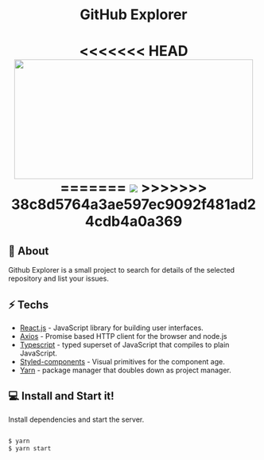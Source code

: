 
# <center> GitHub Explorer

<h1 align="center">
<<<<<<< HEAD
  <img src=https://media.giphy.com/media/Y1M0pRlTZsCbMoQ8f2/source.gif width="480" height="240">
=======
  <img src=https://media.giphy.com/media/Y1M0pRlTZsCbMoQ8f2/source.gif>
>>>>>>> 38c8d5764a3ae597ec9092f481ad24cdb4a0a369
</h1>


## 📕 About

Github Explorer is a small project to search for details of the selected repository and list your issues.


## ⚡ Techs

* [React.js] - JavaScript library for building user interfaces.
* [Axios] - Promise based HTTP client for the browser and node.js
* [Typescript] - typed superset of JavaScript that compiles to plain JavaScript.
* [Styled-components] - Visual primitives for the component age.
* [Yarn] - package manager that doubles down as project manager.

## 💻 Install and Start it!




Install dependencies and start the server.

```sh

$ yarn
$ yarn start

```





[react.js]: <https://reactjs.org/>
[axios]: <https://www.npmjs.com/package/axios>
[typescript]: <https://www.typescriptlang.org/>
[styled-components]: <npmjs.com/package/styled-components>
[Yarn]: <https://yarnpkg.com/>

